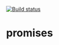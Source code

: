 [![Build status](https://ci.appveyor.com/api/projects/status/ry4r30jpqnda8m0p?svg=true)](https://ci.appveyor.com/project/Lozick13/promises)
# promises
